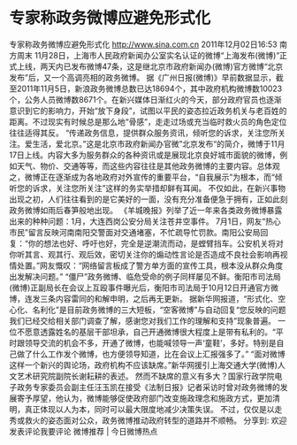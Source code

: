 # 专家称政务微博应避免形式化

专家称政务微博应避免形式化
http://www.sina.com.cn  2011年12月02日16:53  南方周末
11月28日，上海市人民政府新闻办公室实名认证的微博“上海发布(微博)”正式上线，两天内已发布微博47条，这是继北京市政府新闻办(微博)官方微博“北京发布”后，又一个高调亮相的政务微博。
据《广州日报(微博)》早前数据显示，截至2011年11月5日，新浪政务微博总数已达18694个，其中政府机构微博数10023个，公务人员微博数8671个。在新兴媒体日渐红火的今天，部分政府官员也逐渐意识到它的影响力，开始“放下身段”，试图以平民的姿态拉近政务机关与老百姓的距离。不过现实有时候总是那么地“骨感”，走走过场或充当临时救火员的角色定位往往适得其反。
“传递政务信息，提供群众服务资讯，倾听您的诉求，关注您所关注。爱生活，爱北京。”这是北京市政府新闻办官微”北京发布“的简介，微博于11月17日上线。内容大多为服务群众的各种资讯或是展现北京良好城市面貌的微博，例如天气、物价、交通等等，而这些内容往往是其他政务微博的主要内容。总体观之，微博正在逐渐成为各地政府对外宣传的重要平台，“自我展示”为根本，而“倾听您的诉求，关注您所关注”这样的务实举措却鲜有耳闻。
不仅如此，在新兴事物出现之初，人们往往看到的是它美好的一面，没有充分准备便急于拥有，正如此刻政务微博如雨后春笋般地出现。
《羊城晚报》列举了近一年来各类政务微博暴露出来的种种问题：1月，大连西岗公安分局关注苍井空事件。
7月1日，网友“热心市民”留言反映河南南阳交警面对交通堵塞，不忙疏导忙罚款。南阳公安局回复：“你的想法也好、呼吁也好，完全是逆潮流而动，是螳臂挡车。公安机关将对你听其言、观其行、观后效，密切关注你的煽动性言论是否造成不良社会影响再视情处置。”网友慨叹：“网络留言板成了警方单方面的宣传工具，根本没从群众角度出发解决问题。”
“僵尸”政务微博、临危受命的例子同样屡见不鲜。衡阳市司法局(微博)正副局长在会议上互殴事件曝光后，衡阳市司法局于10月12日开通官方微博，连发三条内容雷同的和解申明，之后再无更新。
据新华网报道，“形式化、空心化、名利化”是目前政务微博的三大短板，“空客微博”与自动回复“您反映的问题我们已经交给相关部门调查了解，感谢您对我们工作的理解和支持”现象普遍。
一位不愿意透露姓名的基层干部坦承，自己开通微博很大程度上是带有私利的。“平时跟领导交流的机会不多，开通了微博，也能喊领导一声‘童鞋’，多好。特别是自己做了什么工作发个微博，也方便领导知道，比在会议上汇报强多了。”
“面对微博这样一个新兴的舆论场，政府机构不应该缺席。”新华网援引上海交通大学(微博)人文艺术研究院副院长谢耘耕的表述。
然而不缺席的意义有多大？国家行政学院电子政务专家委员会副主任汪玉凯在接受《法制日报》记者采访时曾对政务微博的发展寄予厚望，他认为，微博能够促使政府部门改变施政理念和施政方式，更加清明，真正体现以人为本，同时可以最大限度地减少决策失误。
不过，仅仅是以走秀或救火的姿态面对公众，政务微博推动政府转型的道路并不顺畅。
分享到: 欢迎发表评论我要评论
微博推荐 | 今日微博热点

